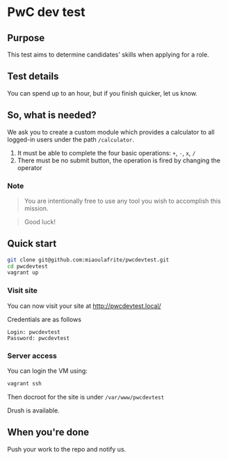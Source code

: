 # PwC dev test

## Purpose

This test aims to determine candidates' skills when applying for a role.

## Test details

You can spend up to an hour, but if you finish quicker, let us know.

## So, what is needed?

We ask you to create a custom module which provides a calculator to all logged-in users under the path ```/calculator```.

1. It must be able to complete the four basic operations: ```+```, ```-```, ```x```, ```/```
1. There must be no submit button, the operation is fired by changing the operator

### Note
> You are intentionally free to use any tool you wish to accomplish this mission.

> Good luck!

## Quick start

```bash
git clone git@github.com:miaoulafrite/pwcdevtest.git
cd pwcdevtest
vagrant up
```

### Visit site

You can now visit your site at http://pwcdevtest.local/

Credentials are as follows
```
Login: pwcdevtest
Password: pwcdevtest
```

### Server access

You can login the VM using:
```bash
vagrant ssh
```
Then docroot for the site is under ```/var/www/pwcdevtest```

Drush is available.

## When you're done

Push your work to the repo and notify us.
